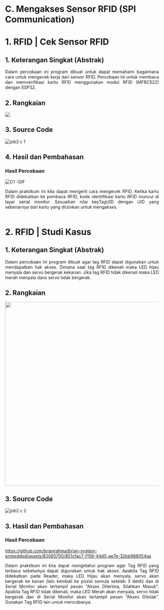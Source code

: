 # C. Mengakses Sensor RFID (SPI Communication)

# 1. RFID | Cek Sensor RFID

## 1. Keterangan Singkat (Abstrak)

<p align="justify">Dalam percobaan ini program dibuat untuk dapat memahami bagaimana cara untuk mengecek kerja dari sensor RFID. Percobaan ini untuk membaca dan memverifikasi kartu RFID menggunakan modul RFID (MFRC522) dengan ESP32.

## 2. Rangkaian

<img src="https://github.com/sabrinavirry/Sistem-Embedded/assets/151721571/ea39039f-9943-4990-bec3-5044040809e7">

## 3. Source Code
![job2 c 1](https://github.com/milham08330/Embedded-System/assets/42812745/17f3c8c2-3bb3-4eb3-b1fc-084ed69c9649)


## 4. Hasil dan Pembahasan

### Hasil Percobaan

![C1 -GIF](https://github.com/brianrahma/brian-system-embedded/assets/82065700/501c3112-b488-471d-95aa-fd433f366820)

<p align="justify">Dalam praktikum ini kita dapat mengerti cara mengecek RFID. Ketika kartu RFID didekatkan ke pembaca RFID, kode identifikasi kartu RFID  muncul di layar serial monitor. Sesuaikan nilai keyTagUID dengan UID yang sebenarnya dari kartu yang diizinkan untuk mengakses.
<br></br>

# 2. RFID | Studi Kasus

## 1. Keterangan Singkat (Abstrak)

<p align="justify">Dalam percobaan ini program dibuat agar tag RFID dapat digunakan untuk mendapatkan hak akses. Dimana saat tag RFID dikenali maka LED hijau menyala dan servo bergerak kekanan. Jika tag RFID tidak dikenali maka LED merah menyala dans servo tidak bergerak.

## 2. Rangkaian

<img src="https://github.com/brianrahma/brian-system-embedded/assets/82065700/a86be088-1acb-4698-bd51-42b2fe179d7c" width="600">

## 3. Source Code

![job2 c 2](https://github.com/milham08330/Embedded-System/assets/42812745/540653e4-2806-4567-955f-e9dc0c78a020)


## 3. Hasil dan Pembahasan

### Hasil Percobaan

https://github.com/brianrahma/brian-system-embedded/assets/82065700/851cfac7-f156-44d5-ae7e-32bb988054aa

<p align="justify">Dalam praktikum ini kita dapat mengetahui program agar Tag RFID yang terbaca sebelumya dapat digunakan untuk hak akses. Apabila Tag RFID didekatkan pada Reader, maka LED Hijau akan menyala, servo akan bergerak ke kanan (lalu kembali ke posisi semula setelah 3 detik) dan di Serial Monitor akan tertampil pesan “Akses Diterima, Silahkan Masuk”. Apabila Tag RFID tidak dikenali, maka LED Merah akan menyala, servo tidak bergerak dan di Serial Monitor akan tertampil pesan “Akses Ditolak”. Gunakan Tag RFID lain untuk mencobanya.
